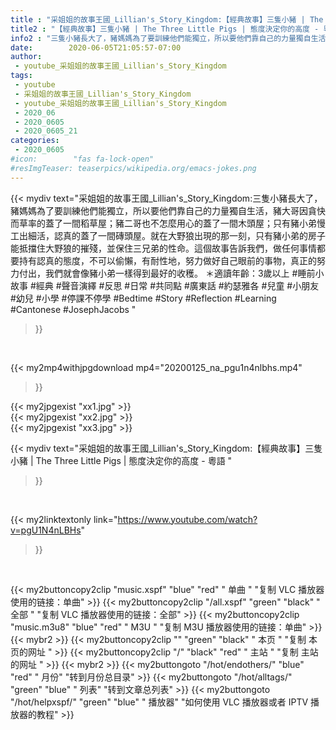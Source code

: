 ```yaml
---
title : "采姐姐的故事王國_Lillian's_Story_Kingdom:【經典故事】三隻小豬 | The Three Little Pigs | 態度決定你的高度 - 粵語 "
title2 : "【經典故事】三隻小豬 | The Three Little Pigs | 態度決定你的高度 - 粵語 "
info2 : "三隻小豬長大了，豬媽媽為了要訓練他們能獨立，所以要他們靠自己的力量獨自生活，豬大哥因貪快而草率的蓋了一間稻草屋；豬二哥也不怎麼用心的蓋了一間木頭屋；只有豬小弟慢工出細活，認真的蓋了一間磚頭屋。就在大野狼出現的那一刻，只有豬小弟的房子能抵擋住大野狼的摧殘，並保住三兄弟的性命。這個故事告訴我們，做任何事情都要持有認真的態度，不可以偷懶，有耐性地，努力做好自己眼前的事物，真正的努力付出，我們就會像豬小弟一樣得到最好的收穫。  ＊適讀年齡：3歲以上  #睡前小故事 #經典 #聲音演繹 #反思 #日常 #共同點 #廣東話 #約瑟雅各 #兒童 #小朋友 #幼兒 #小學 #停課不停學 #Bedtime #Story #Reflection #Learning #Cantonese #JosephJacobs "
date:        2020-06-05T21:05:57-07:00
author:
 - youtube_采姐姐的故事王國_Lillian's_Story_Kingdom
tags:
 - youtube
 - 采姐姐的故事王國_Lillian's_Story_Kingdom
 - youtube_采姐姐的故事王國_Lillian's_Story_Kingdom
 - 2020_06
 - 2020_0605
 - 2020_0605_21
categories:
 - 2020_0605
#icon:        "fas fa-lock-open"
#resImgTeaser: teaserpics/wikipedia.org/emacs-jokes.png
---
```


{{< mydiv text="采姐姐的故事王國_Lillian's_Story_Kingdom:三隻小豬長大了，豬媽媽為了要訓練他們能獨立，所以要他們靠自己的力量獨自生活，豬大哥因貪快而草率的蓋了一間稻草屋；豬二哥也不怎麼用心的蓋了一間木頭屋；只有豬小弟慢工出細活，認真的蓋了一間磚頭屋。就在大野狼出現的那一刻，只有豬小弟的房子能抵擋住大野狼的摧殘，並保住三兄弟的性命。這個故事告訴我們，做任何事情都要持有認真的態度，不可以偷懶，有耐性地，努力做好自己眼前的事物，真正的努力付出，我們就會像豬小弟一樣得到最好的收穫。  ＊適讀年齡：3歲以上  #睡前小故事 #經典 #聲音演繹 #反思 #日常 #共同點 #廣東話 #約瑟雅各 #兒童 #小朋友 #幼兒 #小學 #停課不停學 #Bedtime #Story #Reflection #Learning #Cantonese #JosephJacobs "
>}}
<br>


{{< my2mp4withjpgdownload mp4="20200125_na_pgu1n4nlbhs.mp4"
>}}

{{< my2jpgexist "xx1.jpg" >}}<br>
{{< my2jpgexist "xx2.jpg" >}}<br>
{{< my2jpgexist "xx3.jpg" >}}<br>



{{< mydiv text="采姐姐的故事王國_Lillian's_Story_Kingdom:【經典故事】三隻小豬 | The Three Little Pigs | 態度決定你的高度 - 粵語 "
>}}
<br>

{{< my2linktextonly link="https://www.youtube.com/watch?v=pgU1N4nLBHs"
>}}


<br>

{{< my2buttoncopy2clip "music.xspf"        "blue"   "red"    " 单曲 "  "复制 VLC 播放器使用的链接：单曲" >}} {{< my2buttoncopy2clip "/all.xspf"         "green"  "black"  " 全部 "  "复制 VLC 播放器使用的链接：全部" >}} {{< my2buttoncopy2clip "music.m3u8"        "blue"   "red"    " M3U  "    "复制 M3U 播放器使用的链接：单曲" >}} {{< mybr2 >}} {{< my2buttoncopy2clip ""                  "green"  "black"  " 本页 "    "复制 本页的网址 " >}} {{< my2buttoncopy2clip "/"                 "black"  "red"    " 主站 "    "复制 主站的网址 " >}} {{< mybr2 >}} {{< my2buttongoto      "/hot/endothers/"   "blue"   "red"    " 月份"   "转到月份总目录" >}} {{< my2buttongoto      "/hot/alltags/"     "green"  "blue"   " 列表"   "转到文章总列表" >}} {{< my2buttongoto      "/hot/helpxspf/"    "green"  "blue"   " 播放器" "如何使用 VLC 播放器或者 IPTV 播放器的教程" >}} 
